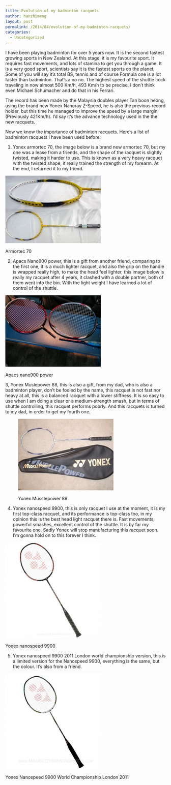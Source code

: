 ```yaml
---
title: Evolution of my badminton racquets
author: hanzhimeng
layout: post
permalink: /2014/04/evolution-of-my-badminton-racquets/
categories:
  - Uncategorized
---
```

I have been playing badminton for over 5 years now. It is the second fastest growing sports in New Zealand. At this stage, it is my favourite sport. It requires fast movements, and lots of stamina to get you through a game. It is a very good sport, scientists say it is the fastest sports on the planet. Some of you will say it&#8217;s total BS, tennis and of course Formula one is a lot faster than badminton. That&#8217;s a no no. The highest speed of the shuttle cock traveling in now almost 500 Km/h, 493 Km/h to be precise. I don&#8217;t think even Michael Schumacher and do that in his Ferrari.

The record has been made by the Malaysia doubles player Tan boon heong, using the brand new Yonex Nanoray Z-Speed, he is also the previous record holder, but this time he managed to improve the speed by a large margin (Previously 421Km/h). I&#8217;d say it&#8217;s the advance technology used in the the new racquets.

Now we know the importance of badminton racquets. Here&#8217;s a list of badminton racquets I have been used before:

1. Yonex armortec 70, the image below is a brand new armortec 70, but my one was a lease from a friends, and the shape of the racquet is slightly twisted, making it harder to use. This is known as a very heavy racquet with the twisted shape, it really trained the strength of my forearm. At the end, I returned it to my friend.<figure id="attachment_860" style="width: 300px;" class="wp-caption alignnone">

[<img class="size-medium wp-image-860" alt="Armortec 70" src="/images/uploads/2014/04/AT70+Mega+G-300x212.jpg" width="300" height="212" />][1]<figcaption class="wp-caption-text">Armortec 70</figcaption></figure> 

2. Apacs Nano900 power, this is a gift from another friend, comparing to the first one, it is a much lighter racquet, and also the grip on the handle is wrapped really high, to make the head feel lighter, this image below is really my racquet after 4 years, it clashed with a double partner, both of them went into the bin. With the light weight I have learned a lot of control of the shuttle.<figure id="attachment_863" style="width: 300px;" class="wp-caption alignnone">

[<img class="size-medium wp-image-863" alt="Apacs nano900 power" src="/images/uploads/2014/04/IMG_20131122_213734-300x225.jpg" width="300" height="225" />][2]<figcaption class="wp-caption-text">Apacs nano900 power</figcaption></figure> 

3, Yonex Muslepower 88, this is also a gift, from my dad, who is also a badminton player, don&#8217;t be fooled by the name, this racquet is not fast nor heavy at all, this is a balanced racquet with a lower stiffness. It is so easy to use when I am doing a clear or a medium-strength smash, but in terms of shuttle controlling, this racquet performs poorly. And this racquets is turned to my dad, in order to get my fourth one.<figure id="attachment_862" style="width: 300px;" class="wp-caption alignnone">

[<img class="size-medium wp-image-862" alt="Yonex Musclepower 88" src="/images/uploads/2014/04/attachment-300x225.jpg" width="300" height="225" />][3]<figcaption class="wp-caption-text">Yonex Musclepower 88</figcaption></figure> 

4. Yonex nanospeed 9900, this is only racquet I use at the moment, it is my first top-class racquet, and its performance is top-class too, in my opinion this is the best head light racquet there is. Fast movements, powerful smashes, excellent control of the shuttle. It is by far my favourite one. Sadly Yonex will stop manufacturing this racquet soon. I&#8217;m gonna hold on to this forever I think.<figure id="attachment_861" style="width: 300px;" class="wp-caption alignnone">

[<img class="size-medium wp-image-861" alt="Yonex nanospeed 9900" src="/images/uploads/2014/04/20101122_yonex_nanospeed9900-300x300.jpg" width="300" height="300" />][4]<figcaption class="wp-caption-text">Yonex nanospeed 9900</figcaption></figure> 

5. Yonex nanospeed 9900 2011 London world championship version, this is a limited version for the Nanospeed 9900, everything is the same, but the colour. It&#8217;s also from a friend.<figure id="attachment_859" style="width: 300px;" class="wp-caption alignnone">

[<img class="size-medium wp-image-859" alt="Yonex Nanospeed 9900 World Championship London 2011" src="/images/uploads/2014/04/YonexNanospeed9900Green-300x300.jpg" width="300" height="300" />][5]<figcaption class="wp-caption-text">Yonex Nanospeed 9900 World Championship London 2011</figcaption></figure> 

&nbsp;

&nbsp;

 [1]: /images/uploads/2014/04/AT70+Mega+G.jpg
 [2]: /images/uploads/2014/04/IMG_20131122_213734.jpg
 [3]: /images/uploads/2014/04/attachment.jpg
 [4]: /images/uploads/2014/04/20101122_yonex_nanospeed9900.jpg
 [5]: /images/uploads/2014/04/YonexNanospeed9900Green.jpg
